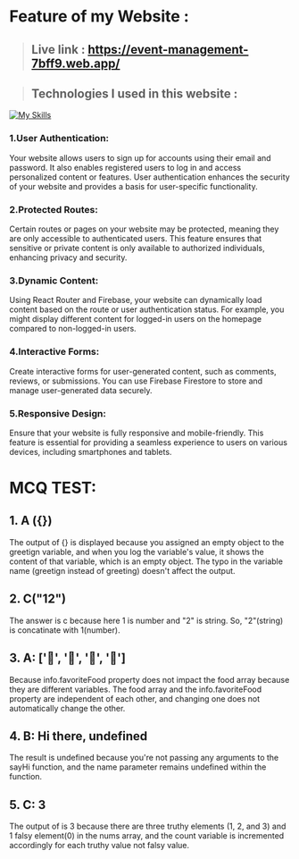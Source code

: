 # Feature of my Website :

> ## Live link : https://event-management-7bff9.web.app/


> ## Technologies I used in this website : 

 
 [![My Skills](https://skillicons.dev/icons?i=html,css,bootstrap,js,react,tailwind)](https://skillicons.dev)




### 1.User Authentication:
Your website allows users to sign up for accounts using their email and password. It also enables registered users to log in and access personalized content or features. User authentication enhances the security of your website and provides a basis for user-specific functionality.

### 2.Protected Routes: 
Certain routes or pages on your website may be protected, meaning they are only accessible to authenticated users. This feature ensures that sensitive or private content is only available to authorized individuals, enhancing privacy and security.

### 3.Dynamic Content:
Using React Router and Firebase, your website can dynamically load content based on the route or user authentication status. For example, you might display different content for logged-in users on the homepage compared to non-logged-in users.
### 4.Interactive Forms:
Create interactive forms for user-generated content, such as comments, reviews, or submissions. You can use Firebase Firestore to store and manage user-generated data securely.
### 5.Responsive Design:
Ensure that your website is fully responsive and mobile-friendly. This feature is essential for providing a seamless experience to users on various devices, including smartphones and tablets.




# MCQ TEST:
## 1. A ({})
 The output of {} is displayed because you assigned an empty object to the greetign variable, and when you log the variable's value, it shows the content of that variable, which is an empty object. The typo in the 
 variable name (greetign instead of greeting) doesn't affect the output.
 ## 2. C("12")
 The answer is c because here 1 is number and "2" is string. So,  "2"(string) is concatinate with 1(number).
 ## 3. A: ['🍕', '🍫', '🥑', '🍔']
 Because info.favoriteFood property does not impact the food array because they are different variables. The food array and the info.favoriteFood property are independent of each other, and changing one does not automatically change the other.
 ## 4. B: Hi there, undefined
 The result is undefined because you're not passing any arguments to the sayHi function, and the name parameter remains undefined within the function.
 ## 5. C: 3
 The  output of  is 3 because there are three truthy elements (1, 2, and 3) and 1 falsy element(0) in the nums array, and the count variable is incremented accordingly for each truthy value not falsy value.
